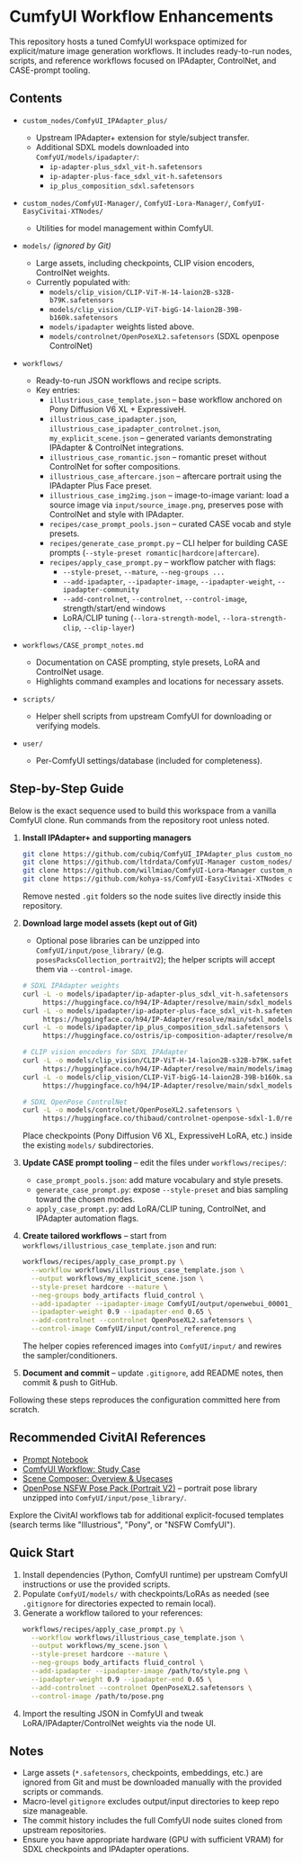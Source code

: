 # CumfyUI Workflow Enhancements

This repository hosts a tuned ComfyUI workspace optimized for explicit/mature image generation workflows. It includes ready-to-run nodes, scripts, and reference workflows focused on IPAdapter, ControlNet, and CASE-prompt tooling.

## Contents

- `custom_nodes/ComfyUI_IPAdapter_plus/`
  - Upstream IPAdapter+ extension for style/subject transfer.
  - Additional SDXL models downloaded into `ComfyUI/models/ipadapter/`:
    - `ip-adapter-plus_sdxl_vit-h.safetensors`
    - `ip-adapter-plus-face_sdxl_vit-h.safetensors`
    - `ip_plus_composition_sdxl.safetensors`
- `custom_nodes/ComfyUI-Manager/`, `ComfyUI-Lora-Manager/`, `ComfyUI-EasyCivitai-XTNodes/`
  - Utilities for model management within ComfyUI.

- `models/` *(ignored by Git)*
  - Large assets, including checkpoints, CLIP vision encoders, ControlNet weights.
  - Currently populated with:
    - `models/clip_vision/CLIP-ViT-H-14-laion2B-s32B-b79K.safetensors`
    - `models/clip_vision/CLIP-ViT-bigG-14-laion2B-39B-b160k.safetensors`
    - `models/ipadapter` weights listed above.
    - `models/controlnet/OpenPoseXL2.safetensors` (SDXL openpose ControlNet)

- `workflows/`
  - Ready-to-run JSON workflows and recipe scripts.
  - Key entries:
    - `illustrious_case_template.json` – base workflow anchored on Pony Diffusion V6 XL + ExpressiveH.
    - `illustrious_case_ipadapter.json`, `illustrious_case_ipadapter_controlnet.json`, `my_explicit_scene.json` – generated variants demonstrating IPAdapter & ControlNet integrations.
    - `illustrious_case_romantic.json` – romantic preset without ControlNet for softer compositions.
    - `illustrious_case_aftercare.json` – aftercare portrait using the IPAdapter Plus Face preset.
    - `illustrious_case_img2img.json` – image-to-image variant: load a source image via `input/source_image.png`, preserves pose with ControlNet and style with IPAdapter.
    - `recipes/case_prompt_pools.json` – curated CASE vocab and style presets.
    - `recipes/generate_case_prompt.py` – CLI helper for building CASE prompts (`--style-preset romantic|hardcore|aftercare`).
    - `recipes/apply_case_prompt.py` – workflow patcher with flags:
      - `--style-preset`, `--mature`, `--neg-groups ...`
      - `--add-ipadapter`, `--ipadapter-image`, `--ipadapter-weight`, `--ipadapter-community`
      - `--add-controlnet`, `--controlnet`, `--control-image`, strength/start/end windows
      - LoRA/CLIP tuning (`--lora-strength-model`, `--lora-strength-clip`, `--clip-layer`)

- `workflows/CASE_prompt_notes.md`
  - Documentation on CASE prompting, style presets, LoRA and ControlNet usage.
  - Highlights command examples and locations for necessary assets.

- `scripts/`
  - Helper shell scripts from upstream ComfyUI for downloading or verifying models.

- `user/`
  - Per-ComfyUI settings/database (included for completeness).

## Step-by-Step Guide

Below is the exact sequence used to build this workspace from a vanilla ComfyUI clone. Run commands from the repository root unless noted.

1. **Install IPAdapter+ and supporting managers**
   ```bash
   git clone https://github.com/cubiq/ComfyUI_IPAdapter_plus custom_nodes/ComfyUI_IPAdapter_plus
   git clone https://github.com/ltdrdata/ComfyUI-Manager custom_nodes/ComfyUI-Manager
   git clone https://github.com/willmiao/ComfyUI-Lora-Manager custom_nodes/ComfyUI-Lora-Manager
   git clone https://github.com/kohya-ss/ComfyUI-EasyCivitai-XTNodes custom_nodes/ComfyUI-EasyCivitai-XTNodes
   ```
   Remove nested `.git` folders so the node suites live directly inside this repository.

2. **Download large model assets (kept out of Git)**
   - Optional pose libraries can be unzipped into `ComfyUI/input/pose_library/` (e.g. `posesPacksCollection_portraitV2`); the helper scripts will accept them via `--control-image`.
   ```bash
   # SDXL IPAdapter weights
   curl -L -o models/ipadapter/ip-adapter-plus_sdxl_vit-h.safetensors \
        https://huggingface.co/h94/IP-Adapter/resolve/main/sdxl_models/ip-adapter-plus_sdxl_vit-h.safetensors
   curl -L -o models/ipadapter/ip-adapter-plus-face_sdxl_vit-h.safetensors \
        https://huggingface.co/h94/IP-Adapter/resolve/main/sdxl_models/ip-adapter-plus-face_sdxl_vit-h.safetensors
   curl -L -o models/ipadapter/ip_plus_composition_sdxl.safetensors \
        https://huggingface.co/ostris/ip-composition-adapter/resolve/main/ip_plus_composition_sdxl.safetensors

   # CLIP vision encoders for SDXL IPAdapter
   curl -L -o models/clip_vision/CLIP-ViT-H-14-laion2B-s32B-b79K.safetensors \
        https://huggingface.co/h94/IP-Adapter/resolve/main/models/image_encoder/model.safetensors
   curl -L -o models/clip_vision/CLIP-ViT-bigG-14-laion2B-39B-b160k.safetensors \
        https://huggingface.co/h94/IP-Adapter/resolve/main/sdxl_models/image_encoder/model.safetensors

   # SDXL OpenPose ControlNet
   curl -L -o models/controlnet/OpenPoseXL2.safetensors \
        https://huggingface.co/thibaud/controlnet-openpose-sdxl-1.0/resolve/main/OpenPoseXL2.safetensors
   ```
   Place checkpoints (Pony Diffusion V6 XL, ExpressiveH LoRA, etc.) inside the existing `models/` subdirectories.

3. **Update CASE prompt tooling** – edit the files under `workflows/recipes/`:
   - `case_prompt_pools.json`: add mature vocabulary and style presets.
   - `generate_case_prompt.py`: expose `--style-preset` and bias sampling toward the chosen modes.
   - `apply_case_prompt.py`: add LoRA/CLIP tuning, ControlNet, and IPAdapter automation flags.

4. **Create tailored workflows** – start from `workflows/illustrious_case_template.json` and run:
   ```bash
   workflows/recipes/apply_case_prompt.py \
     --workflow workflows/illustrious_case_template.json \
     --output workflows/my_explicit_scene.json \
     --style-preset hardcore --mature \
     --neg-groups body_artifacts fluid_control \
     --add-ipadapter --ipadapter-image ComfyUI/output/openwebui_00001_.png \
     --ipadapter-weight 0.9 --ipadapter-end 0.65 \
     --add-controlnet --controlnet OpenPoseXL2.safetensors \
     --control-image ComfyUI/input/control_reference.png
   ```
   The helper copies referenced images into `ComfyUI/input/` and rewires the sampler/conditioners.

5. **Document and commit** – update `.gitignore`, add README notes, then commit & push to GitHub.

Following these steps reproduces the configuration committed here from scratch.

## Recommended CivitAI References

- [Prompt Notebook](https://civitai.com/articles/3160/prompt-notebook)
- [ComfyUI Workflow: Study Case](https://civitai.com/articles/5366/comfyui-workflow-study-case)
- [Scene Composer: Overview & Usecases](https://civitai.com/articles/5760/comfyui-workflow-scene-composer)
- [OpenPose NSFW Pose Pack (Portrait V2)](https://civitai.com/models/574236) – portrait pose library unzipped into `ComfyUI/input/pose_library/`.

Explore the CivitAI workflows tab for additional explicit-focused templates (search terms like "Illustrious", "Pony", or "NSFW ComfyUI").


## Quick Start

1. Install dependencies (Python, ComfyUI runtime) per upstream ComfyUI instructions or use the provided scripts.
2. Populate `ComfyUI/models/` with checkpoints/LoRAs as needed (see `.gitignore` for directories expected to remain local).
3. Generate a workflow tailored to your references:
   ```bash
   workflows/recipes/apply_case_prompt.py \
     --workflow workflows/illustrious_case_template.json \
     --output workflows/my_scene.json \
     --style-preset hardcore --mature \
     --neg-groups body_artifacts fluid_control \
     --add-ipadapter --ipadapter-image /path/to/style.png \
     --ipadapter-weight 0.9 --ipadapter-end 0.65 \
     --add-controlnet --controlnet OpenPoseXL2.safetensors \
     --control-image /path/to/pose.png
   ```
4. Import the resulting JSON in ComfyUI and tweak LoRA/IPAdapter/ControlNet weights via the node UI.

## Notes

- Large assets (`*.safetensors`, checkpoints, embeddings, etc.) are ignored from Git and must be downloaded manually with the provided scripts or commands.
- Macro-level `gitignore` excludes output/input directories to keep repo size manageable.
- The commit history includes the full ComfyUI node suites cloned from upstream repositories.
- Ensure you have appropriate hardware (GPU with sufficient VRAM) for SDXL checkpoints and IPAdapter operations.

